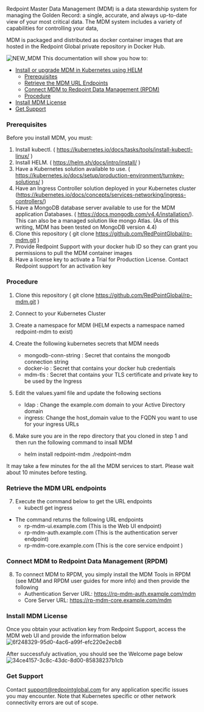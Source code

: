 Redpoint Master Data Management (MDM) is a data stewardship system for managing the Golden Record: a single, accurate, and always up-to-date view of your most critical data. The MDM system includes a variety of capabilities for controlling your data,

MDM is packaged and distributed as docker container images that are hosted in the Redpoint Global private repository in Docker Hub.

![NEW_MDM](https://user-images.githubusercontent.com/42842390/157733806-a9c6be0a-1888-4010-8602-dc1e70fd0b22.jpg)
This documentation will show you how to:

- [Install or upgrade MDM in Kubernetes using HELM](#Install-or-upgrade-mdm-in-kubernetes-using-helm)
  - [Prerequisites](#prerequisites)
  - [Retrieve the MDM URL Endpoints ](#retrieve-the-mdm-url-endpoints)
  - [Connect MDM to Redpoint Data Management (RPDM)](#connect-mdm-to-redpoint-data-management-(rpdm))
  - [Procedure](#procedure)
- [Install MDM License](#install-mdm-license)
- [Get Support](#get-support)

### Prerequisites

Before you install MDM, you must:

1. Install kubectl. ( https://kubernetes.io/docs/tasks/tools/install-kubectl-linux/ )
2. Install HELM. ( https://helm.sh/docs/intro/install/ )
3. Have a Kubernetes solution available to use. ( https://kubernetes.io/docs/setup/production-environment/turnkey-solutions/ )
4. Have an Ingress Controller solution deployed in your Kubernetes cluster (https://kubernetes.io/docs/concepts/services-networking/ingress-controllers/)
5. Have a MongoDB database server available to use for the MDM application Databases. ( https://docs.mongodb.com/v4.4/installation/). This can also be a managed solution like mongo Atlas. (As of this writing, MDM has been tested on MongoDB version 4.4)
6. Clone this repository ( git clone https://github.com/RedPointGlobal/rp-mdm.git ) 
7. Provide Redpoint Support with your docker hub ID so they can grant you permissions to pull the MDM container images
8. Have a license key to activate a Trial for Production License. Contact Redpoint support for an activation key

### Procedure

1. Clone this repository ( git clone https://github.com/RedPointGlobal/rp-mdm.git )
2. Connect to your Kubernetes Cluster
3. Create a namespace for MDM (HELM expects a namespace named redpoint-mdm to exist)
4. Create the following kubernetes secrets that MDM needs
     - mongodb-conn-string      : Secret that contains the mongodb connection string
     - docker-io                : Secret that contains your docker hub credentials
     - mdm-tls                  : Secret that contains your TLS certificate and private key to be used by the Ingress
5. Edit the values.yaml file and update the following sections
     - ldap : Change the example.com domain to your Active Directory domain
     - ingress: Change the host_domain value to the FQDN you want to use for your ingress URLs

6. Make sure you are in the repo directory that you cloned in step 1 and then run the following command to insall MDM
    - helm install redpoint-mdm ./redpoint-mdm

It may take a few minutes for the all the MDM services to start. Please wait about 10 minutes before testing.

### Retrieve the MDM URL endpoints
7. Execute the command below to get the URL endpoints 
    - kubectl get ingress 

- The command returns the following URL endpoints
    - rp-mdm-ui.example.com (This is the Web UI endpoint)
    - rp-mdm-auth.example.com (This is the authentication server endpoint)
    - rp-mdm-core.example.com (This is the core service endpoint )
    

### Connect MDM to Redpoint Data Management (RPDM)
8. To connect MDM to RPDM, you simply install the MDM Tools in RPDM (see MDM and RPDM user guides for more info) and then provide the following 
    - Authentication Server URL: https://rp-mdm-auth.example.com/mdm
    - Core Server URL: https://rp-mdm-core.example.com/mdm

### Install MDM License
Once you obtain your activation key from Redpoint Support, access the MDM web UI and provide the information below
![6f248329-95d0-4ac6-a99f-efc220e2ecb8](https://user-images.githubusercontent.com/42842390/157773834-f2fe34ed-afb5-4d5d-af22-2cc898158846.png)

After successfuly activation, you should see the Welcome page below 
![34ce4157-3c8c-43dc-8d00-85838237b1cb](https://user-images.githubusercontent.com/42842390/157773845-a1a972e6-f29b-4a20-a8d3-3560a9f84514.png)


### Get Support 
Contact support@redpointglobal.com for any application specific issues you may encounter. Note that Kubernetes specific or other network connectivity errors are out of scope.
